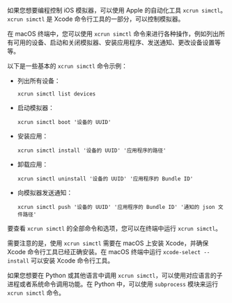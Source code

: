 如果您想要编程控制 iOS 模拟器，可以使用 Apple 的自动化工具 `xcrun simctl`。`xcrun simctl` 是 Xcode 命令行工具的一部分，可以控制模拟器。

在 macOS 终端中，您可以使用 `xcrun simctl` 命令来进行各种操作，例如列出所有可用的设备、启动和关闭模拟器、安装应用程序、发送通知、更改设备设置等等。

以下是一些基本的 `xcrun simctl` 命令示例：

- 列出所有设备：
  ```shell
  xcrun simctl list devices
  ```
- 启动模拟器：
  ```shell
  xcrun simctl boot '设备的 UUID'
  ```
- 安装应用：
  ```shell
  xcrun simctl install '设备的 UUID' '应用程序的路径'
  ```
- 卸载应用：
  ```shell
  xcrun simctl uninstall '设备的 UUID' '应用程序的 Bundle ID'
  ```
- 向模拟器发送通知：
  ```shell
  xcrun simctl push '设备的 UUID' '应用程序的 Bundle ID' '通知的 json 文件路径'
  ```

要查看 `xcrun simctl` 的全部命令和选项，您可以在终端中运行 `xcrun simctl`。

需要注意的是，使用 `xcrun simctl` 需要在 macOS 上安装 Xcode，并确保 Xcode 命令行工具已经正确安装。在 macOS 终端中运行 `xcode-select --install` 可以安装 Xcode 命令行工具。

如果您想要在 Python 或其他语言中调用 `xcrun simctl`，可以使用对应语言的子进程或者系统命令调用功能。在 Python 中，可以使用 `subprocess` 模块来运行 `xcrun simctl` 命令。